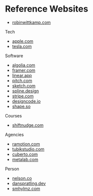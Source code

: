 # Reference Websites
* [robinwittkamp.com](https://robinwittkamp.com)

Tech
* [apple.com](https://apple.com)
* [tesla.com](https://tesla.com)

Software
* [algolia.com](https://algolia.com)
* [framer.com](https://framer.com)
* [linear.app](https://linear.app)
* [pitch.com](https://pitch.com)
* [sketch.com](https://sketch.com)
* [spline.design](https://spline.design)
* [stripe.com](https://stripe.com)
* [designcode.io](https://designcode.io)
* [shape.so](https://shape.so)

Courses
* [shiftnudge.com](https://shiftnudge.com)

Agencies
* [ramotion.com](https://ramotion.com)
* [tubikstudio.com](https://tubikstudio.com)
* [cuberto.com](https://cuberto.com)
* [metalab.com](https://metalab.com)

Person
* [nelson.co](https://nelson.co)
* [danspratling.dev](https://danspratling.dev)
* [smhylmz.com](https://smhylmz.com)
